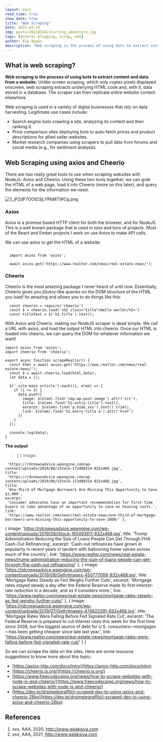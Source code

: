 ```yaml
---
layout: post
read_time: true
show_date: true
title: "Web Scraping"
date: 2021-03-24
img: posts/20210324/starting_adventure.jpg
tags: [general blogging, scrap, web]
author: Alp Aygün
description: "Web scraping is the process of using bots to extract content and data from a website."
---
```


## What is web scraping?

**Web scraping is the process of using bots to extract content and data from a website.**
Unlike screen scraping, which only copies pixels displayed onscreen, web scraping extracts underlying HTML code and, with it, data stored in a database. The scraper can then replicate entire website content elsewhere.

Web scraping is used in a variety of digital businesses that rely on data harvesting. Legitimate use cases include:

- Search engine bots crawling a site, analyzing its content and then ranking it.
- Price comparison sites deploying bots to auto-fetch prices and product descriptions for allied seller websites.
- Market research companies using scrapers to pull data from forums and social media (e.g., for sentiment analysis).

## Web Scraping using axios and Cheerio

There are two really great tools to use when scraping websites with NodeJs: Axios and Cheerio. Using these two tools together, we can grab the HTML of a web page, load it into Cheerio (more on this later), and query the elements for the information we need.

![1_jPZdF7OOID3jLYPbMT9fCg.png](https://res.cloudinary.com/dbh0tmmir/image/upload/v1660651864/1_j_P_Zd_F7_OOID_3j_LY_Pb_MT_9f_Cg_c97a536f8e.png)

### Axios

Axios is a promise based HTTP client for both the browser, and for NodeJS. This is a well known package that is used in tons and tons of projects. Most of the React and Ember projects I work on use Axios to make API calls.

We can use axios to get the HTML of a website:

```

  import axios from 'axios';

  await axios.get('https://www.realtor.com/news/real-estate-news/');

```

### Cheerio

Cheerio is the most amazing package I never heard of until now. Essentially, Cheerio gives you jQuery-like queries on the DOM structure of the HTML you load! Its amazing and allows you to do things like this:

```
  const cheerio = require('cheerio')
  const $ = cheerio.load('<h2 class="title">Hello world</h2>')
  const titleText = $('h2.title').text();

```

With Axios and Cheerio, making our NodeJS scraper is dead simple. We call a URL with axios, and load the output HTML into cheerio. Once our HTML is loaded into cheerio, we can query the DOM for whatever information we want!

```
import axios from 'axios';
import cheerio from 'cheerio';

export async function scrapeRealtor() {
  const html = await axios.get('https://www.realtor.com/news/real-estate-news/');
  const $ = await cheerio.load(html.data);
  let data = [];

  $('.site-main article').each((i, elem) => {
    if (i <= 3) {
      data.push({
        image: $(elem).find('img.wp-post-image').attr('src'),
        title: $(elem).find('h2.entry-title').text(),
        excerpt: $(elem).find('p.hide_xxs').text().trim(),
        link: $(elem).find('h2.entry-title a').attr('href')
      })
    }
  });

  console.log(data);
}
```

**The output**

> [ { image:

     'https://rdcnewsadvice.wpengine.com/wp-content/uploads/2019/08/iStock-172488314-832x468.jpg',
    title:
     'https://rdcnewsadvice.wpengine.com/wp-content/uploads/2019/08/iStock-172488314-832x468.jpg',
    title:
     'One-Third of Mortgage Borrowers Are Missing This Opportunity to Save $2,000',
    excerpt:
     'Consumer advocates have an important recommendation for first-time buyers to take advantage of an opportunity to save on housing costs.',
    link:
     'https://www.realtor.com/news/real-estate-news/one-third-of-mortgage-borrowers-are-missing-this-opportunity-to-save-2000/' },

{ image:
'https://rdcnewsadvice.wpengine.com/wp-content/uploads/2019/08/iStock-165493611-832x468.jpg',
title:
'Trump Administration Reducing the Size of Loans People Can Get Through FHA Cash-Out Refinancing',
excerpt:
'Cash-out refinances have grown in popularity in recent years in tandem with ballooning home values across much of the country.',
link:
'https://www.realtor.com/news/real-estate-news/trump-administration-reducing-the-size-of-loans-people-can-get-through-fha-cash-out-refinancing/' },
{ image:
'https://rdcnewsadvice.wpengine.com/wp-content/uploads/2019/08/GettyImages-450777069-832x468.jpg',
title: 'Mortgage Rates Steady as Fed Weighs Further Cuts',
excerpt:
'Mortgage rates stayed steady a day after the Federal Reserve made its first interest-rate reduction in a decade, and as it considers more.',
link:
'https://www.realtor.com/news/real-estate-news/mortgage-rates-steady-as-fed-weighs-further-cuts/' },
{ image:
'https://rdcnewsadvice.wpengine.com/wp-content/uploads/2019/07/GettyImages-474822391-832x468.jpg',
title: 'Mortgage Rates Were Falling Before Fed Signaled Rate Cut',
excerpt:
'The Federal Reserve is prepared to cut interest rates this week for the first time since 2008, but the biggest source of debt for U.S. consumers—mortgages—has been getting cheaper since late last year.',
link:
'https://www.realtor.com/news/real-estate-news/mortgage-rates-were-falling-before-fed-signaled-rate-cut/' } ]

So we can scrape the data on the sites. Here are some resource suggestions to know more about this topic;

- [https://axios-http.com/docs/intro](https://axios-http.com/docs/intro)
- [https://cheerio.js.org/](https://cheerio.js.org/)
- [https://www.freecodecamp.org/news/how-to-scrape-websites-with-node-js-and-cheerio/](https://www.freecodecamp.org/news/how-to-scrape-websites-with-node-js-and-cheerio/)
- [https://dev.to/drsimplegraffiti/i-scraped-dev-to-using-axios-and-cheerio-26ko](https://dev.to/drsimplegraffiti/i-scraped-dev-to-using-axios-and-cheerio-26ko)

## References

1.  xxx, AAA, 2020, http://www.galaksiya.com
2.  xxx, AAA, 2021, http://www.galaksiya.com
